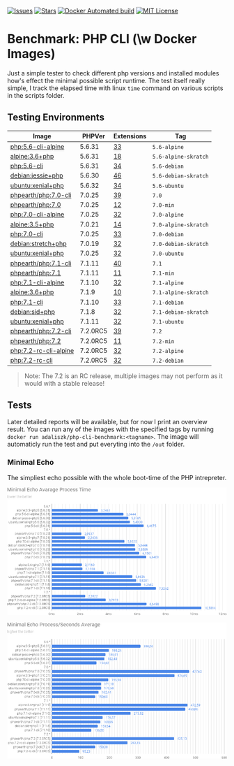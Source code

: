 [![Issues](https://img.shields.io/github/issues/adaliszk/benchmark-php-cli.svg?style=for-the-badge)](https://github.com/adaliszk/benchmark-php-cli/issues)
[![Stars](https://img.shields.io/github/stars/adaliszk/benchmark-php-cli.svg?style=for-the-badge)](https://github.com/adaliszk/benchmark-php-cli/stargazers)
[![Docker Automated build](https://img.shields.io/docker/automated/adaliszk/benchmark-php-cli.svg?style=for-the-badge)](https://hub.docker.com/r/adaliszk/php-cli-benchmark/)
[![MIT License](https://img.shields.io/github/license/adaliszk/benchmark-php-cli.svg?style=for-the-badge)](https://github.com/adaliszk/benchmark-php-cli/LICENSE.md)

# Benchmark: PHP CLI (\w Docker Images)
Just a simple tester to check different php versions and installed modules how's effect the minimal possible script runtime. The test itself really simple, I track the elapsed time with linux `time` command on various scripts in the scripts folder.

## Testing Environments

| Image                                                 | PHPVer   | Extensions                                       | Tag                         |
| ----------------------------------------------------- | -------- | ------------------------------------------------ | --------------------------- |
| [php:5.6-cli-alpine](Dockerfile-56-alpine)            | 5.6.31   | [33](output/php56-alpine-modules)                | `5.6-alpine`                |
| [alpine:3.6+php](Dockerfile-56-alpine-skratch)        | 5.6.31   | [18](output/php56-alpine-skratch-modules)        | `5.6-alpine-skratch`        |
| [php:5.6-cli](Dockerfile-56-debian)                   | 5.6.31   | [34](output/php56-debian-modules)                | `5.6-debian`                |
| [debian:jessie+php](Dockerfile-56-debian-skratch)     | 5.6.30   | [46](output/php56-debian-skratch-modules)        | `5.6-debian-skratch`        |
| [ubuntu:xenial+php](Dockerfile-56-ubuntu)             | 5.6.32   | [34](output/php56-ubuntu-modules)                | `5.6-ubuntu`                |
| [phpearth/php:7.0-cli](Dockerfile-70)                 | 7.0.25   | [39](output/php70-complete-modules)              | `7.0`                       |
| [phpearth/php:7.0](Dockerfile-70-min)                 | 7.0.25   | [12](output/php70-minimal-modules)               | `7.0-min`                   |
| [php:7.0-cli-alpine](Dockerfile-70-alpine)            | 7.0.25   | [32](output/php70-alpine-modules)                | `7.0-alpine`                |
| [alpine:3.5+php](Dockerfile-70-alpine-skratch)        | 7.0.21   | [14](output/php70-alpine-skratch-modules)        | `7.0-alpine-skratch`        |
| [php:7.0-cli](Dockerfile-70-debian)                   | 7.0.25   | [33](output/php70-debian-modules)                | `7.0-debian`                |
| [debian:stretch+php](Dockerfile-70-debian-skratch)    | 7.0.19   | [32](output/php70-debian-skratch-modules)        | `7.0-debian-skratch`        |
| [ubuntu:xenial+php](Dockerfile-70-ubuntu)             | 7.0.25   | [32](output/php70-ubuntu-modules)                | `7.0-ubuntu`                |
| [phpearth/php:7.1-cli](Dockerfile-71)                 | 7.1.11   | [40](output/php71-complete-modules)              | `7.1`                       |
| [phpearth/php:7.1](Dockerfile-71-min)                 | 7.1.11   | [11](output/php71-minimal-modules)               | `7.1-min`                   |
| [php:7.1-cli-alpine](Dockerfile-71-alpine)            | 7.1.10   | [32](output/php71-alpine-modules)                | `7.1-alpine`                |
| [alpine:3.6+php](Dockerfile-71-alpine-skratch)        | 7.1.9    | [10](output/php71-alpine-skratch-modules)        | `7.1-alpine-skratch`        |
| [php:7.1-cli](Dockerfile-71-debian)                   | 7.1.10   | [33](output/php71-debian-modules)                | `7.1-debian`                |
| [debian:sid+php](Dockerfile-71-debian-skratch)        | 7.1.8    | [32](output/php71-debian-skratch-modules)        | `7.1-debian-skratch`        |
| [ubuntu:xenial+php](Dockerfile-71-ubuntu)             | 7.1.11   | [32](output/php71-ubuntu-modules)                | `7.1-ubuntu`                |
| [phpearth/php:7.2-cli](Dockerfile-72)                 | 7.2.0RC5 | [39](output/php72-complete-modules)              | `7.2`                       |
| [phpearth/php:7.2](Dockerfile-72-min)                 | 7.2.0RC5 | [11](output/php72-minimal-modules)               | `7.2-min`                   |
| [php:7.2-rc-cli-alpine](Dockerfile-72-alpine)         | 7.2.0RC5 | [32](output/php72-alpine-modules)                | `7.2-alpine`                |
| [php:7.2-rc-cli](Dockerfile-72-debian)                | 7.2.0RC5 | [32](output/php72-debian-modules)                | `7.2-debian`                |

> Note: The 7.2 is an RC release, multiple images may not perform as it would with a stable release!

## Tests
Later detailed reports will be available, but for now I print an overview result. You can run any of the images with the specified tags by running `docker run adaliszk/php-cli-benchmark:<tagname>`. The image will automaticly run the test and put everyting into the `/out` folder.

### Minimal Echo
The simpliest echo possible with the whole boot-time of the PHP intrepreter.

![Elapsed Time](https://github.com/adaliszk/benchmark-php-cli/blob/master/charts/et_minimal-echo.png?raw=true)  
  
![Process per Second](https://github.com/adaliszk/benchmark-php-cli/blob/master/charts/pps_minimal-echo.png?raw=true)  

